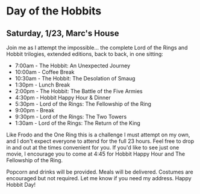 # Day of the Hobbits

## Saturday, 1/23, Marc's House

Join me as I attempt the impossible... the complete Lord of the Rings and Hobbit trilogies, extended editions, back to back, in one sitting:

* 7:00am - The Hobbit: An Unexpected Journey
* 10:00am - Coffee Break
* 10:30am - The Hobbit: The Desolation of Smaug
* 1:30pm - Lunch Break
* 2:00pm - The Hobbit: The Battle of the Five Armies
* 4:30pm - Hobbit Happy Hour & Dinner
* 5:30pm - Lord of the Rings: The Fellowship of the Ring
* 9:00pm - Break
* 9:30pm - Lord of the Rings: The Two Towers
* 1:30am - Lord of the Rings: The Return of the King

Like Frodo and the One Ring this is a challenge I must attempt on my own, and I don't expect everyone to attend for the full 23 hours. Feel free to drop in and out at the times convenient for you. If you'd like to see just one movie, I encourage you to come at 4:45 for Hobbit Happy Hour and The Fellowship of the Ring.

Popcorn and drinks will be provided. Meals will be delivered. Costumes are encouraged but not required. Let me know if you need my address. Happy Hobbit Day!
